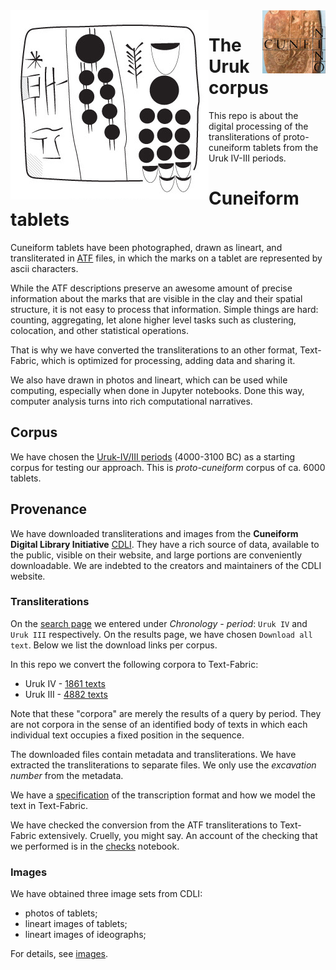 <img src="images/logo.png" align="left"/>
<img src="images/ninologo.png" align="right" width="20%"/>

The Uruk corpus
==============================

This repo is about the digital processing of the transliterations of
proto-cuneiform tablets from the Uruk IV-III periods.

Cuneiform tablets
=================

Cuneiform tablets have been photographed, drawn as lineart, and transliterated
in [ATF](http://oracc.museum.upenn.edu/doc/help/editinginatf/cdliatf/index.html)
files, in which the marks on a tablet are represented by ascii characters.

While the ATF descriptions preserve an awesome amount of precise information
about the marks that are visible in the clay and their spatial structure, it is
not easy to process that information. Simple things are hard: counting,
aggregating, let alone higher level tasks such as clustering, colocation, and
other statistical operations.

That is why we have converted the transliterations to an other format,
Text-Fabric, which is optimized for processing, adding data and sharing it.

We also have drawn in photos and lineart, which can be used while computing,
especially when done in Jupyter notebooks. Done this way, computer analysis
turns into rich computational narratives.

Corpus
------

We have chosen the
[Uruk-IV/III periods](http://cdli.ox.ac.uk/wiki/doku.php?id=proto-cuneiform)
(4000-3100 BC) as a starting corpus for testing our approach. This is
*proto-cuneiform* corpus of ca. 6000 tablets.

Provenance
----------

We have downloaded transliterations and images from the **Cuneiform Digital
Library Initiative** [CDLI](https://cdli.ucla.edu). They have a rich source of
data, available to the public, visible on their website, and large portions are
conveniently downloadable. We are indebted to the creators and maintainers of
the CDLI website.

### Transliterations

On the [search page](https://cdli.ucla.edu/search/search.php) we entered under
*Chronology - period*: `Uruk IV` and `Uruk III` respectively. On the results
page, we have chosen `Download all text`. Below we list the download
links per corpus.

In this repo we convert the following corpora to Text-Fabric:

*   Uruk IV -
    [1861 texts](https://cdli.ucla.edu/search/search_results.php?SearchMode=Text&requestFrom=Search&PrimaryPublication=&Author=&PublicationDate=&SecondaryPublication=&Collection=&AccessionNumber=&MuseumNumber=&Provenience=&ExcavationNumber=&Period=uruk+iv&DatesReferenced=&ObjectType=&ObjectRemarks=&Material=&TextSearch=&TranslationSearch=&CommentSearch=&StructureSearch=&Language=&Genre=&SubGenre=&CompositeNumber=&SealID=&ObjectID=&ATFSource=&CatalogueSource=&TranslationSource=)
*   Uruk III -
    [4882 texts](https://cdli.ucla.edu/search/search_results.php?SearchMode=Text&requestFrom=Search&PrimaryPublication=&Author=&PublicationDate=&SecondaryPublication=&Collection=&AccessionNumber=&MuseumNumber=&Provenience=&ExcavationNumber=&Period=uruk+iii&DatesReferenced=&ObjectType=&ObjectRemarks=&Material=&TextSearch=&TranslationSearch=&CommentSearch=&StructureSearch=&Language=&Genre=&SubGenre=&CompositeNumber=&SealID=&ObjectID=&ATFSource=&CatalogueSource=&TranslationSource=)

Note that these "corpora" are merely the results of a query by period. They are
not corpora in the sense of an identified body of texts in which each individual
text occupies a fixed position in the sequence.

The downloaded files contain metadata and transliterations.
We have extracted the transliterations to separate files.
We only use the *excavation number* from the metadata.

We have a [specification](docs/transcription.md) of the transcription format and
how we model the text in Text-Fabric.

We have checked the conversion from the ATF transliterations to Text-Fabric
extensively. Cruelly, you might say. An account of the checking that we
performed is in the
[checks](http://nbviewer.jupyter.org/github/Nino-cunei/uruk/blob/master/programs/checks.ipynb)
notebook.

### Images

We have obtained three image sets from CDLI:

*   photos of tablets;
*   lineart images of tablets;
*   lineart images of ideographs;

For details, see [images](images.md).

